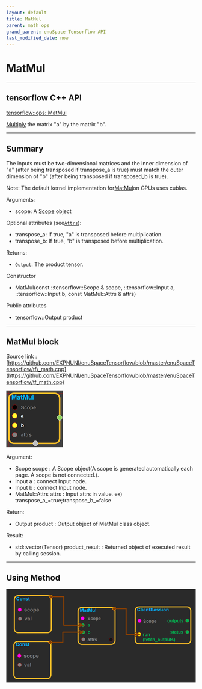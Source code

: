 ```yaml
--- 
layout: default 
title: MatMul 
parent: math_ops 
grand_parent: enuSpace-Tensorflow API 
last_modified_date: now 
--- 
```


# MatMul

---

## tensorflow C++ API

[tensorflow::ops::MatMul](https://www.tensorflow.org/api_docs/cc/class/tensorflow/ops/mat-mul)

[Multiply](https://www.tensorflow.org/api_docs/cc/class/tensorflow/ops/multiply.html#classtensorflow_1_1ops_1_1_multiply) the matrix "a" by the matrix "b".

---

## Summary

The inputs must be two-dimensional matrices and the inner dimension of "a" \(after being transposed if transpose\_a is true\) must match the outer dimension of "b" \(after being transposed if transposed\_b is true\).

Note: The default kernel implementation for[MatMul](https://www.tensorflow.org/api_docs/cc/class/tensorflow/ops/mat-mul.html#classtensorflow_1_1ops_1_1_mat_mul)on GPUs uses cublas.

Arguments:

* scope: A [Scope](https://www.tensorflow.org/api_docs/cc/class/tensorflow/scope.html#classtensorflow_1_1_scope) object

Optional attributes \(see[`Attrs`](https://www.tensorflow.org/api_docs/cc/struct/tensorflow/ops/mat-mul/attrs.html#structtensorflow_1_1ops_1_1_mat_mul_1_1_attrs)\):

* transpose\_a: If true, "a" is transposed before multiplication.
* transpose\_b: If true, "b" is transposed before multiplication.

Returns:

* [`Output`](https://www.tensorflow.org/api_docs/cc/class/tensorflow/output.html#classtensorflow_1_1_output): The product tensor.

Constructor

* MatMul\(const ::tensorflow::Scope & scope, ::tensorflow::Input a, ::tensorflow::Input b, const MatMul::Attrs & attrs\) 

Public attributes

* tensorflow::Output product

---

## MatMul block

Source link : [https://github.com/EXPNUNI/enuSpaceTensorflow/blob/master/enuSpaceTensorflow/tf\_math.cpp](https://github.com/EXPNUNI/enuSpaceTensorflow/blob/master/enuSpaceTensorflow/tf_math.cpp)

![](./assets/math_Matmul_Symbol.png)

Argument:

* Scope scope : A Scope object\(A scope is generated automatically each page. A scope is not connected.\).
* Input a : connect  Input node.
* Input b : connect  Input node.
* MatMul::Attrs attrs : Input attrs in value. ex\) transpose\_a\_=true;transpose\_b\_=false

Return:

* Output product : Output object of MatMul class object. 

Result:

* std::vector\(Tensor\) product\_result : Returned object of executed result by calling session.

---

## Using Method

![](../enuspace-tensorflow-api/assets/math_MatMul_Method.png)

